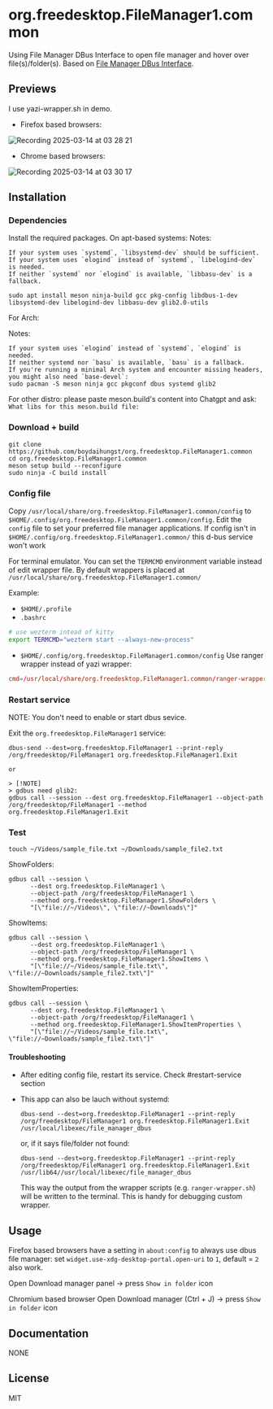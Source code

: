# org.freedesktop.FileManager1.common

Using File Manager DBus Interface to open file manager and hover over file(s)/folder(s).
Based on [File Manager DBus Interface](https://www.freedesktop.org/wiki/Specifications/file-manager-interface/).

## Previews

I use yazi-wrapper.sh in demo.

- Firefox based browsers:

![Recording 2025-03-14 at 03 28 21](https://github.com/user-attachments/assets/f8e78078-ffe6-4fc3-834b-57fe64f54cae)

- Chrome based browsers:

![Recording 2025-03-14 at 03 30 17](https://github.com/user-attachments/assets/095aeb4c-4b92-4a41-a90e-6c0b2b96c3cc)

## Installation

### Dependencies

Install the required packages. On apt-based systems:
Notes:

    If your system uses `systemd`, `libsystemd-dev` should be sufficient.
    If your system uses `elogind` instead of `systemd`, `libelogind-dev` is needed.
    If neither `systemd` nor `elogind` is available, `libbasu-dev` is a fallback.

    sudo apt install meson ninja-build gcc pkg-config libdbus-1-dev libsystemd-dev libelogind-dev libbasu-dev glib2.0-utils

For Arch:

Notes:

    If your system uses `elogind` instead of `systemd`, `elogind` is needed.
    If neither systemd nor `basu` is available, `basu` is a fallback.
    If you're running a minimal Arch system and encounter missing headers, you might also need `base-devel`:
    sudo pacman -S meson ninja gcc pkgconf dbus systemd glib2

For other distro: please paste meson.build's content into Chatgpt and ask: `What libs for this meson.build file: `

### Download + build

    git clone https://github.com/boydaihungst/org.freedesktop.FileManager1.common
    cd org.freedesktop.FileManager1.common
    meson setup build --reconfigure
    sudo ninja -C build install

### Config file

Copy `/usr/local/share/org.freedesktop.FileManager1.common/config` to `$HOME/.config/org.freedesktop.FileManager1.common/config`.
Edit the `config` file to set your preferred file manager applications.
If config isn't in `$HOME/.config/org.freedesktop.FileManager1.common/` this d-bus service won't work

For terminal emulator. You can set the `TERMCMD` environment variable instead of edit wrapper file. By default wrappers
is placed at `/usr/local/share/org.freedesktop.FileManager1.common/`

Example:

- `$HOME/.profile`
- `.bashrc`

```sh
# use wezterm intead of kitty
export TERMCMD="wezterm start --always-new-process"
```

- `$HOME/.config/org.freedesktop.FileManager1.common/config`
  Use ranger wrapper instead of yazi wrapper:

```conf
cmd=/usr/local/share/org.freedesktop.FileManager1.common/ranger-wrapper.sh
```

### Restart service

NOTE: You don't need to enable or start dbus sevice.

Exit the `org.freedesktop.FileManager1` service:

    dbus-send --dest=org.freedesktop.FileManager1 --print-reply /org/freedesktop/FileManager1 org.freedesktop.FileManager1.Exit

    or

    > [!NOTE]
    > gdbus need glib2:
    gdbus call --session --dest org.freedesktop.FileManager1 --object-path /org/freedesktop/FileManager1 --method org.freedesktop.FileManager1.Exit

### Test

    touch ~/Videos/sample_file.txt ~/Downloads/sample_file2.txt

ShowFolders:

    gdbus call --session \
          --dest org.freedesktop.FileManager1 \
          --object-path /org/freedesktop/FileManager1 \
          --method org.freedesktop.FileManager1.ShowFolders \
          "[\"file://~/Videos\", \"file://~Downloads\"]"

ShowItems:

    gdbus call --session \
          --dest org.freedesktop.FileManager1 \
          --object-path /org/freedesktop/FileManager1 \
          --method org.freedesktop.FileManager1.ShowItems \
          "[\"file://~/Videos/sample_file.txt\", \"file://~Downloads/sample_file2.txt\"]"

ShowItemProperties:

    gdbus call --session \
          --dest org.freedesktop.FileManager1 \
          --object-path /org/freedesktop/FileManager1 \
          --method org.freedesktop.FileManager1.ShowItemProperties \
          "[\"file://~/Videos/sample_file.txt\", \"file://~Downloads/sample_file2.txt\"]"

#### Troubleshooting

- After editing config file, restart its service. Check #restart-service section

- This app can also be lauch without systemd:

      dbus-send --dest=org.freedesktop.FileManager1 --print-reply /org/freedesktop/FileManager1 org.freedesktop.FileManager1.Exit
      /usr/local/libexec/file_manager_dbus

  or, if it says file/folder not found:

      dbus-send --dest=org.freedesktop.FileManager1 --print-reply /org/freedesktop/FileManager1 org.freedesktop.FileManager1.Exit
      /usr/lib64//usr/local/libexec/file_manager_dbus

  This way the output from the wrapper scripts (e.g. `ranger-wrapper.sh`) will be written to the terminal. This is handy for debugging custom wrapper.

## Usage

Firefox based browsers have a setting in `about:config` to always use dbus file manager: set `widget.use-xdg-desktop-portal.open-uri` to `1`, default = `2` also work.

Open Download manager panel -> press `Show in folder` icon

Chromium based browser Open Download manager (Ctrl + J) -> press `Show in folder` icon

## Documentation

NONE

## License

MIT
